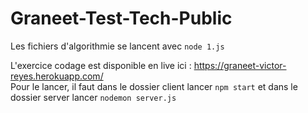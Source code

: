 # Graneet-Test-Tech-Public

Les fichiers d'algorithmie se lancent avec `node 1.js`

L'exercice codage est disponible en live ici : https://graneet-victor-reyes.herokuapp.com/ \
Pour le lancer, il faut dans le dossier client lancer `npm start` et dans le dossier server lancer `nodemon server.js` 
